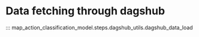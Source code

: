 # Data fetching through dagshub

::: map_action_classification_model.steps.dagshub_utils.dagshub_data_load